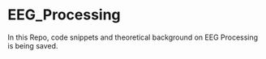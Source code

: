 # EEG_Processing
In this Repo, code snippets and theoretical background on EEG Processing is being saved. 
